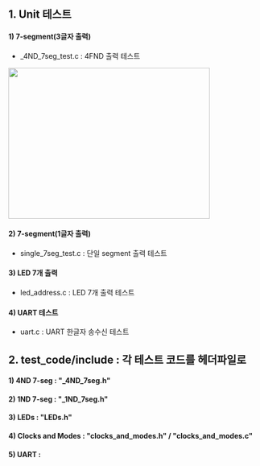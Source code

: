 ## 1. Unit 테스트
#### 1) 7-segment(3글자 출력)
- _4ND_7seg_test.c : 4FND 출력 테스트
<img src="https://user-images.githubusercontent.com/60434800/154794185-8f5fc3ca-4b00-4517-acb9-4a86066f878c.png" width="400" height="300">


#### 2) 7-segment(1글자 출력)
- single_7seg_test.c : 단일 segment 출력 테스트

#### 3) LED 7개 출력
- led_address.c : LED 7개 출력 테스트

#### 4) UART 테스트
- uart.c : UART 한글자 송수신 테스트

## 2. test_code/include : 각 테스트 코드를 헤더파일로 
#### 1) 4ND 7-seg : "_4ND_7seg.h"

#### 2) 1ND 7-seg : "_1ND_7seg.h"

#### 3) LEDs : "LEDs.h"

#### 4) Clocks and Modes : "clocks_and_modes.h" / "clocks_and_modes.c" 

#### 5) UART :
